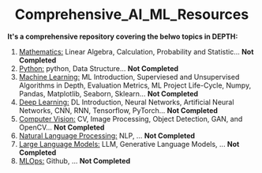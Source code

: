 <h1 align=center> Comprehensive_AI_ML_Resources </h1>

**It's a comprehensive repository covering the belwo topics in DEPTH:**

01. [Mathematics:]() Linear Algebra, Calculation, Probability and Statistic... **Not Completed**
02. [Python:]() python, Data Structure... **Not Completed**
03. [Machine Learning:]() ML Introduction, Superviesed and Unsupervised Algorithms in Depth, Evaluation Metrics, ML Project Life-Cycle, Numpy, Pandas, Matplotlib, Seaborn, Sklearn... **Not Completed**
04. [Deep Learning:]() DL Introduction, Neural Networks, Artificial Neural Networks, CNN, RNN, Tensorflow, PyTorch... **Not Completed**
05. [Computer Vision:]() CV, Image Processing, Object Detection, GAN, and OpenCV... **Not Completed**
06. [Natural Language Processing:]() NLP, ... **Not Completed**
07. [Large Language Models:]() LLM, Generative Language Models, ... **Not Completed**
08. [MLOps:]() Github, ... **Not Completed**
